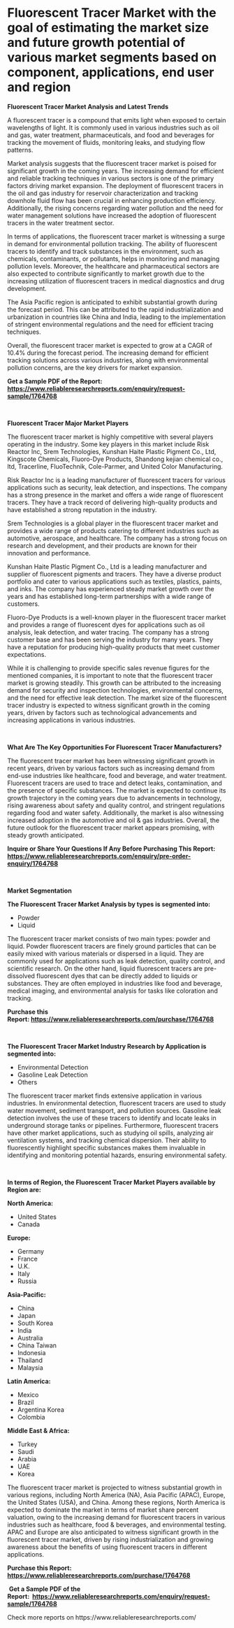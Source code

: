 <p><h1>Fluorescent Tracer Market with the goal of estimating the market size and future growth potential of various market segments based on component, applications, end user and region</h1></p><p><strong>Fluorescent Tracer Market Analysis and Latest Trends</strong></p>
<p><p>A fluorescent tracer is a compound that emits light when exposed to certain wavelengths of light. It is commonly used in various industries such as oil and gas, water treatment, pharmaceuticals, and food and beverages for tracking the movement of fluids, monitoring leaks, and studying flow patterns.</p><p>Market analysis suggests that the fluorescent tracer market is poised for significant growth in the coming years. The increasing demand for efficient and reliable tracking techniques in various sectors is one of the primary factors driving market expansion. The deployment of fluorescent tracers in the oil and gas industry for reservoir characterization and tracking downhole fluid flow has been crucial in enhancing production efficiency. Additionally, the rising concerns regarding water pollution and the need for water management solutions have increased the adoption of fluorescent tracers in the water treatment sector.</p><p>In terms of applications, the fluorescent tracer market is witnessing a surge in demand for environmental pollution tracking. The ability of fluorescent tracers to identify and track substances in the environment, such as chemicals, contaminants, or pollutants, helps in monitoring and managing pollution levels. Moreover, the healthcare and pharmaceutical sectors are also expected to contribute significantly to market growth due to the increasing utilization of fluorescent tracers in medical diagnostics and drug development.</p><p>The Asia Pacific region is anticipated to exhibit substantial growth during the forecast period. This can be attributed to the rapid industrialization and urbanization in countries like China and India, leading to the implementation of stringent environmental regulations and the need for efficient tracing techniques.</p><p>Overall, the fluorescent tracer market is expected to grow at a CAGR of 10.4% during the forecast period. The increasing demand for efficient tracking solutions across various industries, along with environmental pollution concerns, are the key drivers for market expansion.</p></p>
<p><strong>Get a Sample PDF of the Report:&nbsp; <a href="https://www.reliableresearchreports.com/enquiry/request-sample/1764768">https://www.reliableresearchreports.com/enquiry/request-sample/1764768</a></strong></p>
<p>&nbsp;</p>
<p><strong>Fluorescent Tracer Major Market Players</strong></p>
<p><p>The fluorescent tracer market is highly competitive with several players operating in the industry. Some key players in this market include Risk Reactor Inc, Srem Technologies, Kunshan Haite Plastic Pigment Co., Ltd, Kingscote Chemicals, Fluoro-Dye Products, Shandong kejian chemical co., ltd, Tracerline, FluoTechnik, Cole-Parmer, and United Color Manufacturing. </p><p>Risk Reactor Inc is a leading manufacturer of fluorescent tracers for various applications such as security, leak detection, and inspections. The company has a strong presence in the market and offers a wide range of fluorescent tracers. They have a track record of delivering high-quality products and have established a strong reputation in the industry.</p><p>Srem Technologies is a global player in the fluorescent tracer market and provides a wide range of products catering to different industries such as automotive, aerospace, and healthcare. The company has a strong focus on research and development, and their products are known for their innovation and performance.</p><p>Kunshan Haite Plastic Pigment Co., Ltd is a leading manufacturer and supplier of fluorescent pigments and tracers. They have a diverse product portfolio and cater to various applications such as textiles, plastics, paints, and inks. The company has experienced steady market growth over the years and has established long-term partnerships with a wide range of customers.</p><p>Fluoro-Dye Products is a well-known player in the fluorescent tracer market and provides a range of fluorescent dyes for applications such as oil analysis, leak detection, and water tracing. The company has a strong customer base and has been serving the industry for many years. They have a reputation for producing high-quality products that meet customer expectations.</p><p>While it is challenging to provide specific sales revenue figures for the mentioned companies, it is important to note that the fluorescent tracer market is growing steadily. This growth can be attributed to the increasing demand for security and inspection technologies, environmental concerns, and the need for effective leak detection. The market size of the fluorescent tracer industry is expected to witness significant growth in the coming years, driven by factors such as technological advancements and increasing applications in various industries.</p></p>
<p>&nbsp;</p>
<p><strong>What Are The Key Opportunities For Fluorescent Tracer Manufacturers?</strong></p>
<p><p>The fluorescent tracer market has been witnessing significant growth in recent years, driven by various factors such as increasing demand from end-use industries like healthcare, food and beverage, and water treatment. Fluorescent tracers are used to trace and detect leaks, contamination, and the presence of specific substances. The market is expected to continue its growth trajectory in the coming years due to advancements in technology, rising awareness about safety and quality control, and stringent regulations regarding food and water safety. Additionally, the market is also witnessing increased adoption in the automotive and oil & gas industries. Overall, the future outlook for the fluorescent tracer market appears promising, with steady growth anticipated.</p></p>
<p><strong>Inquire or Share Your Questions If Any Before Purchasing This Report: <a href="https://www.reliableresearchreports.com/enquiry/pre-order-enquiry/1764768">https://www.reliableresearchreports.com/enquiry/pre-order-enquiry/1764768</a></strong></p>
<p>&nbsp;</p>
<p><strong>Market Segmentation</strong></p>
<p><strong>The Fluorescent Tracer Market Analysis by types is segmented into:</strong></p>
<p><ul><li>Powder</li><li>Liquid</li></ul></p>
<p><p>The fluorescent tracer market consists of two main types: powder and liquid. Powder fluorescent tracers are finely ground particles that can be easily mixed with various materials or dispersed in a liquid. They are commonly used for applications such as leak detection, quality control, and scientific research. On the other hand, liquid fluorescent tracers are pre-dissolved fluorescent dyes that can be directly added to liquids or substances. They are often employed in industries like food and beverage, medical imaging, and environmental analysis for tasks like coloration and tracking.</p></p>
<p><strong>Purchase this Report:&nbsp;<a href="https://www.reliableresearchreports.com/purchase/1764768">https://www.reliableresearchreports.com/purchase/1764768</a></strong></p>
<p>&nbsp;</p>
<p><strong>The Fluorescent Tracer Market Industry Research by Application is segmented into:</strong></p>
<p><ul><li>Environmental Detection</li><li>Gasoline Leak Detection</li><li>Others</li></ul></p>
<p><p>The fluorescent tracer market finds extensive application in various industries. In environmental detection, fluorescent tracers are used to study water movement, sediment transport, and pollution sources. Gasoline leak detection involves the use of these tracers to identify and locate leaks in underground storage tanks or pipelines. Furthermore, fluorescent tracers have other market applications, such as studying oil spills, analyzing air ventilation systems, and tracking chemical dispersion. Their ability to fluorescently highlight specific substances makes them invaluable in identifying and monitoring potential hazards, ensuring environmental safety.</p></p>
<p>&nbsp;</p>
<p><strong>In terms of Region, the Fluorescent Tracer Market Players available by Region are:</strong></p>
<p>
    <p> <strong> North America: </strong>
        <ul>
            <li>United States</li>
            <li>Canada</li>
        </ul>
        </p> 
    <p> <strong> Europe: </strong>
        <ul>
            <li>Germany</li>
            <li>France</li>
            <li>U.K.</li>
            <li>Italy</li>
            <li>Russia</li>
        </ul>
        </p> 
    <p> <strong> Asia-Pacific: </strong>
        <ul>
            <li>China</li>
            <li>Japan</li>
            <li>South Korea</li>
            <li>India</li>
            <li>Australia</li>
            <li>China Taiwan</li>
            <li>Indonesia</li>
            <li>Thailand</li>
            <li>Malaysia</li>
        </ul>
        </p> 
    <p> <strong> Latin America: </strong>
        <ul>
            <li>Mexico</li>
            <li>Brazil</li>
            <li>Argentina Korea</li>
            <li>Colombia</li>
        </ul>
        </p> 
    <p> <strong> Middle East & Africa: </strong>
        <ul>
            <li>Turkey</li>
            <li>Saudi</li>
            <li>Arabia</li>
            <li>UAE</li>
            <li>Korea</li>
        </ul>
    </p>
    </p>
<p><p>The fluorescent tracer market is projected to witness substantial growth in various regions, including North America (NA), Asia Pacific (APAC), Europe, the United States (USA), and China. Among these regions, North America is expected to dominate the market in terms of market share percent valuation, owing to the increasing demand for fluorescent tracers in various industries such as healthcare, food & beverages, and environmental testing. APAC and Europe are also anticipated to witness significant growth in the fluorescent tracer market, driven by rising industrialization and growing awareness about the benefits of using fluorescent tracers in different applications.</p></p>
<p><strong>Purchase this Report: <a href="https://www.reliableresearchreports.com/purchase/1764768">https://www.reliableresearchreports.com/purchase/1764768</a></strong></p>
<p>&nbsp;<strong>Get a Sample PDF of the Report:&nbsp;&nbsp;<a href="https://www.reliableresearchreports.com/enquiry/request-sample/1764768">https://www.reliableresearchreports.com/enquiry/request-sample/1764768</a></strong></p>
<p><strong></strong></p>
<p>Check more reports on https://www.reliableresearchreports.com/</p>